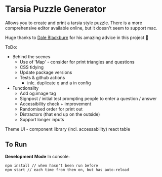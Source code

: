 # Tarsia Puzzle Generator

Allows you to create and print a tarsia style puzzle.
There is a more comprehensive editor available online, but it doesn't seem to support mac.

Huge thanks to [Dale Blackburn](https://github.com/dakebl) for his amazing advice in this project 💛

ToDo:
- Behind the scenes
    - Use of 'Map' - consider for print triangles and questions
    - CSS tidying
    - Update package versions
    - Tests & github actions
        - inlc. duplicate q and a in config
- Functionality
    - Add og:image tag
    - Signpost / initial test prompting people to enter a question / answer
    - Accessibility check + improvement
    - Randomised order for print out
    - Distractors (that end up on the outside)
    - Support longer inputs


Theme UI - component library (incl. accessability)
react table

## To Run

**Development Mode**
In console:
```
npm install // when hasn't been run before
npm start // each time from then on, but has auto-reload
```